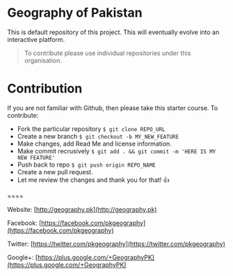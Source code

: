 # Geography of Pakistan

This is default repository of this project. This will eventually evolve into an interactive platform.

> To contribute please use individual repositories under this organisation.

# Contribution

If you are not familiar with Github, then please take this starter course. To contribute:

* Fork the particular repository `$ git clone REPO_URL`
* Create a new branch `$ git checkout -b MY_NEW_FEATURE`
* Make changes, add Read Me and license information.
* Make commit recrusively `$ git add . && git commit -m 'HERE IS MY NEW FEATURE'`
* Push back to repo `$ git push origin REPO_NAME`
* Create a new pull request.
* Let me review the changes and thank you for that! :+1:

====

Website: [http://geography.pk](http://geography.pk)

Facebook: [https://facebook.com/pkgeography](https://facebook.com/pkgeography)

Twitter: [https://twitter.com/pkgeography](https://twitter.com/pkgeography)

Google+: [https://plus.google.com/+GeographyPK](https://plus.google.com/+GeographyPK)